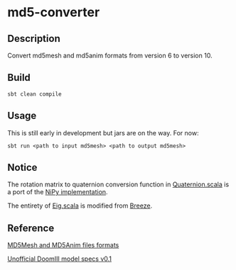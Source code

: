 # md5-converter

## Description

Convert md5mesh and md5anim formats from version 6 to version 10.

## Build

`sbt clean compile`

## Usage

This is still early in development but jars are on the way. For now:

`sbt run <path to input md5mesh> <path to output md5mesh>`

## Notice

The rotation matrix to quaternion conversion function in [Quaternion.scala](src/main/scala/com/mjsonofharry/md5model/math/Quaternion.scala) is a port of the [NiPy implementation](https://github.com/nipy/nibabel/blob/master/nibabel/quaternions.py).

The entirety of [Eig.scala](src/main/scala/com/mjsonofharry/md5model/math/Eig.scala) is modified from [Breeze](https://github.com/scalanlp/breeze/blob/master/math/src/main/scala/breeze/linalg/functions/eig.scala).

## Reference

[MD5Mesh and MD5Anim files formats](http://tfc.duke.free.fr/coding/md5-specs-en.html)

[Unofficial DoomIII model specs v0.1](https://www.doomworld.com/forum/topic/57897-alpha-shotgun-mod/?page=4&tab=comments#comment-1581404)